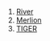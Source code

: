 1. [River](https://github.com/online-ml/river)
2. [Merlion](https://github.com/salesforce/Merlion)
3. [TIGER](https://github.com/safreita1/TIGER)
